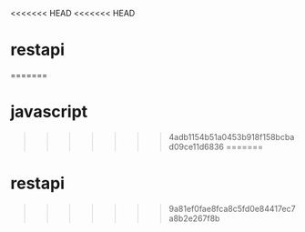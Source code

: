 <<<<<<< HEAD
<<<<<<< HEAD
# restapi
=======
# javascript
>>>>>>> 4adb1154b51a0453b918f158bcbad09ce11d6836
=======
# restapi
>>>>>>> 9a81ef0fae8fca8c5fd0e84417ec7a8b2e267f8b
